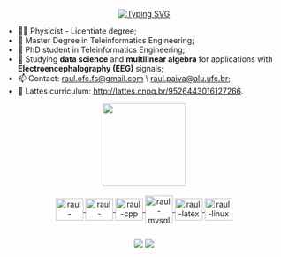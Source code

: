 <div align="center">
<a href="https://git.io/typing-svg"><img src="https://readme-typing-svg.demolab.com?font=Fira+Code&weight=500&size=25&pause=1000&color=3860F7&background=37FF7100&random=false&width=435&lines=Hi+I'm+Raul+Victor;Always+learning+new+things" alt="Typing SVG" /></a>
</div>


- 👨‍🔬 Physicist - Licentiate degree;
- 🔭 Master Degree in Teleinformatics Engineering;
- 🔭 PhD student in Teleinformatics Engineering;
- 🌱 Studying **data science** and **multilinear algebra** for applications with **Electroencephalography (EEG)** signals;
- 📫 Contact: raul.ofc.fs@gmail.com \ raul.paiva@alu.ufc.br;
- 📄 Lattes curriculum: http://lattes.cnpq.br/9526443016127266.

<div align="center">
  <a href="https://github.com/Raul-rx7">
<!--   <img height="150em" src="https://github-readme-stats.vercel.app/api?username=Raul-rx7&show_icons=true&theme=tokyonight&include_all_commits=true&count_private=true"/> -->
  <img height="150em" src="https://github-readme-stats.vercel.app/api/top-langs/?username=Raul-rx7&layout=compact&langs_count=7&theme=tokyonight"/>
</div>



<div align="center", style="display: inline_block"><br>
  <img align="center" alt="raul-Python" height="40" width="50" src="https://cdn.jsdelivr.net/gh/devicons/devicon@latest/icons/python/python-original-wordmark.svg">
  <img align="center" alt="raul-Poetry" height="40" width="50" src="https://cdn.jsdelivr.net/gh/devicons/devicon@latest/icons/poetry/poetry-original.svg">
  <img align="center" alt="raul-cpp" height="40" width="50" src="https://cdn.jsdelivr.net/gh/devicons/devicon@latest/icons/cplusplus/cplusplus-original.svg" />
<!--   <img align="center" alt="raul-mysql" height="40" width="50" src="https://cdn.jsdelivr.net/gh/devicons/devicon/icons/mysql/mysql-plain.svg" /> -->
  <img align="center" alt="raul-mysql2" heigh="40" width="50" src="https://cdn.jsdelivr.net/gh/devicons/devicon@latest/icons/mysql/mysql-original-wordmark.svg" /> 
<!--   <img align="center" alt="raul-latex" height="40" width="50" src="https://cdn.jsdelivr.net/gh/devicons/devicon@latest/devicon.min.css" /> -->
  <img align="center" alt="raul-latex" height="40" width="50" src="https://cdn.jsdelivr.net/gh/devicons/devicon@latest/icons/latex/latex-original.svg" />
<!--   <img align="center" alt="raul-ubuntu" height="40" width="50" src="https://cdn.jsdelivr.net/gh/devicons/devicon/icons/ubuntu/ubuntu-plain.svg" /> -->
  <img align="center" alt="raul-linux" height="40" width="50" src="https://cdn.jsdelivr.net/gh/devicons/devicon/icons/linux/linux-original.svg" />
</div>

##

<div align="center">
  <a href = "mailto:raul.ofc.fs@gmail.com"><img src="https://img.shields.io/badge/-Gmail-%23333?style=for-the-badge&logo=gmail&logoColor=white" target="_blank"></a>
  <a href="https://www.linkedin.com/in/raul-victor-174a04201" target="_blank"><img src="https://img.shields.io/badge/-LinkedIn-%230077B5?style=for-the-badge&logo=linkedin&logoColor=white" target="_blank"></a>
  
</div>

 
